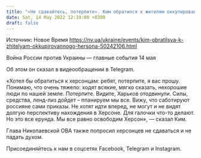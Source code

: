 ```yaml
---
title: "«Не сдавайтесь, потерпите». Ким обратился к жителям оккупированного Херсона"
date: Sat, 14 May 2022 12:19:00 +0300
draft: false
---
```

Источник: Новое Время https://nv.ua/ukraine/events/kim-obratilsya-k-zhitelyam-okkupirovannogo-hersona-50242106.html


Война России против Украины — главные события 14 мая

Об этом он сказал в видеообращении в Telegram.

 «Хотел бы обратиться к херсонцам: ребят, потерпите, я вас прошу. Понимаю, что очень тяжело: ходят всякие, мягко сказать, нехорошие люди по нашей земле. Потерпите. Видите, Харьков отодвинули. Силы, средства, ленд-лиз дойдет – планируем мы все. Вижу, что саботируют россияне сами приказы. Не хотят идти вперед, не могут и не видят долгую перспективу нахождения в Херсоне. Для галочки что-то делают. Но это все ерунда. Мы все равно освободим Херсон», — сказал Ким.

Глава Николаевской ОВА также попросил херсонцев не сдаваться и не падать духом.

Присоединяйтесь к нам в соцсетях Facebook, Telegram и Instagram.
